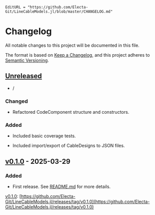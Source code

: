 ```@meta
EditURL = "https://github.com/Electa-Git/LineCableModels.jl/blob/master/CHANGELOG.md"
```

# Changelog

All notable changes to this project will be documented in this file.

The format is based on [Keep a Changelog](https://keepachangelog.com/en/1.0.0/),
and this project adheres to [Semantic Versioning](https://semver.org/spec/v2.0.0.html).

## [Unreleased]

- /

### Changed

- Refactored CodeComponent structure and constructors.

### Added

- Included basic coverage tests.

- Included import/export of CableDesigns to JSON files.

## [v0.1.0](https://github.com/Electa-Git/LineCableModels.jl/releases/tag/v0.1.0) - 2025-03-29

### Added

- First release. See [README.md](https://github.com/Electa-Git/LineCableModels.jl/blob/main/README.md) for more details.

[Unreleased]: [https://github.com/Electa-Git/LineCableModels.jl/compare/v0.1.0...HEAD](https://github.com/Electa-Git/LineCableModels.jl/compare/v0.1.0...HEAD)
[v0.1.0](https://github.com/Electa-Git/LineCableModels.jl/releases/tag/v0.1.0): [https://github.com/Electa-Git/LineCableModels.jl/releases/tag/v0.1.0](https://github.com/Electa-Git/LineCableModels.jl/releases/tag/v0.1.0)
